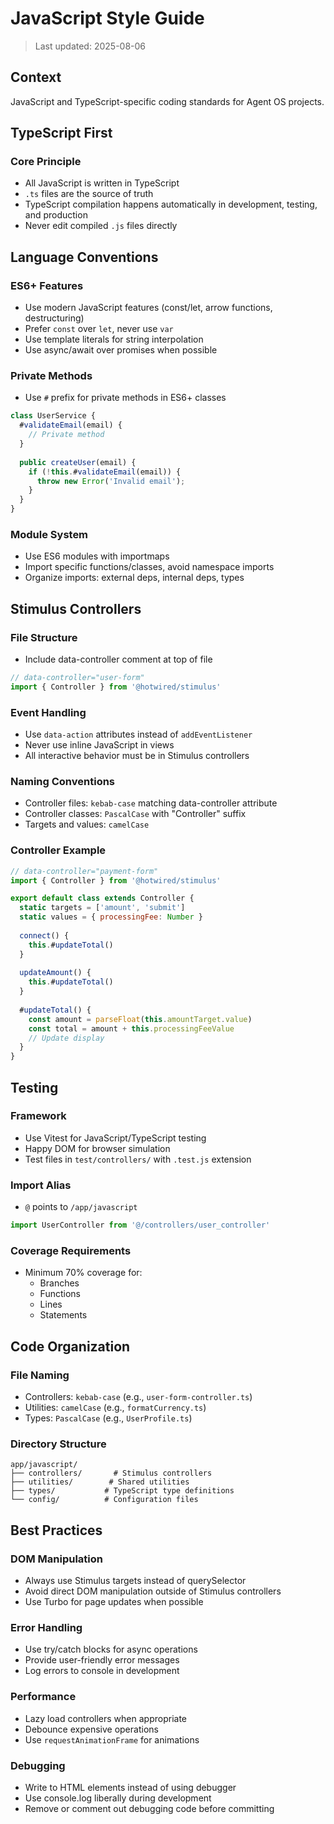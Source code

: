 # JavaScript Style Guide

> Last updated: 2025-08-06

## Context

JavaScript and TypeScript-specific coding standards for Agent OS projects.

## TypeScript First

### Core Principle
- All JavaScript is written in TypeScript
- `.ts` files are the source of truth
- TypeScript compilation happens automatically in development, testing, and production
- Never edit compiled `.js` files directly

## Language Conventions

### ES6+ Features
- Use modern JavaScript features (const/let, arrow functions, destructuring)
- Prefer `const` over `let`, never use `var`
- Use template literals for string interpolation
- Use async/await over promises when possible

### Private Methods
- Use `#` prefix for private methods in ES6+ classes
```javascript
class UserService {
  #validateEmail(email) {
    // Private method
  }
  
  public createUser(email) {
    if (!this.#validateEmail(email)) {
      throw new Error('Invalid email');
    }
  }
}
```

### Module System
- Use ES6 modules with importmaps
- Import specific functions/classes, avoid namespace imports
- Organize imports: external deps, internal deps, types

## Stimulus Controllers

### File Structure
- Include data-controller comment at top of file
```javascript
// data-controller="user-form"
import { Controller } from '@hotwired/stimulus'
```

### Event Handling
- Use `data-action` attributes instead of `addEventListener`
- Never use inline JavaScript in views
- All interactive behavior must be in Stimulus controllers

### Naming Conventions
- Controller files: `kebab-case` matching data-controller attribute
- Controller classes: `PascalCase` with "Controller" suffix
- Targets and values: `camelCase`

### Controller Example
```javascript
// data-controller="payment-form"
import { Controller } from '@hotwired/stimulus'

export default class extends Controller {
  static targets = ['amount', 'submit']
  static values = { processingFee: Number }
  
  connect() {
    this.#updateTotal()
  }
  
  updateAmount() {
    this.#updateTotal()
  }
  
  #updateTotal() {
    const amount = parseFloat(this.amountTarget.value)
    const total = amount + this.processingFeeValue
    // Update display
  }
}
```

## Testing

### Framework
- Use Vitest for JavaScript/TypeScript testing
- Happy DOM for browser simulation
- Test files in `test/controllers/` with `.test.js` extension

### Import Alias
- `@` points to `/app/javascript`
```javascript
import UserController from '@/controllers/user_controller'
```

### Coverage Requirements
- Minimum 70% coverage for:
  - Branches
  - Functions
  - Lines
  - Statements

## Code Organization

### File Naming
- Controllers: `kebab-case` (e.g., `user-form-controller.ts`)
- Utilities: `camelCase` (e.g., `formatCurrency.ts`)
- Types: `PascalCase` (e.g., `UserProfile.ts`)

### Directory Structure
```
app/javascript/
├── controllers/       # Stimulus controllers
├── utilities/        # Shared utilities
├── types/           # TypeScript type definitions
└── config/          # Configuration files
```

## Best Practices

### DOM Manipulation
- Always use Stimulus targets instead of querySelector
- Avoid direct DOM manipulation outside of Stimulus controllers
- Use Turbo for page updates when possible

### Error Handling
- Use try/catch blocks for async operations
- Provide user-friendly error messages
- Log errors to console in development

### Performance
- Lazy load controllers when appropriate
- Debounce expensive operations
- Use `requestAnimationFrame` for animations

### Debugging
- Write to HTML elements instead of using debugger
- Use console.log liberally during development
- Remove or comment out debugging code before committing
